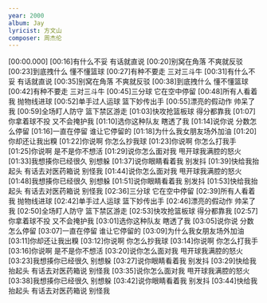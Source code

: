 ```yaml
---
year: 2000
album: Jay
lyricist: 方文山
composer: 周杰伦
---
```

[00:00.000]
[00:16]有什么不妥 有话就直说
[00:20]别窝在角落 不爽就反驳
[00:23]到底拽什么 懂不懂篮球
[00:27]有种不要走 三对三斗牛
[00:31]有什么不妥 有话就直说
[00:35]别窝在角落 不爽就反驳
[00:38]到底拽什么 懂不懂篮球
[00:42]有种不要走 三对三斗牛
[00:45]三分球 它在空中停留
[00:48]所有人看着我 抛物线进球
[00:52]单手过人运球 篮下妙传出手
[00:55]漂亮的假动作 帅呆了我
[00:59]全场盯人防守 篮下禁区游走
[01:03]快攻抢篮板球 得分都靠我
[01:07]你拿着球不投 又不会掩护我
[01:10]选你这种队友 瞎透了我
[01:14]说你说 分数怎么停留
[01:16]一直在停留 谁让它停留的
[01:18]为什么我女朋友场外加油
[01:20]你却还让我出糗
[01:22]你说啊 你怎么抄我球
[01:23]你说啊 你怎么打我手
[01:25]你说啊 是不是你不想活
[01:29]说你怎么面对我 甩开球我满腔的怒火
[01:33]我想揍你已经很久 别想躲
[01:37]说你眼睛看着我 别发抖
[01:39]快给我抬起头 有话去对医药箱说 别怪我
[01:44]说你怎么面对我 甩开球我满腔的怒火
[01:48]我想揍你已经很久 别想躲
[01:51]说你眼睛看着我 别发抖
[01:53]快给我抬起头 有话去对医药箱说 别怪我
[02:36]三分球 它在空中停留
[02:39]所有人看着我 抛物线进球
[02:42]单手过人运球 篮下妙传出手
[02:46]漂亮的假动作 帅呆了我
[02:50]全场盯人防守 篮下禁区游走
[02:53]快攻抢篮板球 得分都靠我
[02:57]你拿着球不投 又不会掩护我
[03:01]选你这种队友 瞎透了我
[03:05]说你说 分数怎么停留
[03:07]一直在停留 谁让它停留的
[03:09]为什么我女朋友场外加油
[03:11]你却还让我出糗
[03:12]你说啊 你怎么抄我球
[03:14]你说啊 你怎么打我手
[03:16]你说啊 是不是你不想活
[03:20]说你怎么面对我 甩开球我满腔的怒火
[03:23]我想揍你已经很久 别想躲
[03:27]说你眼睛看着我 别发抖
[03:29]快给我抬起头 有话去对医药箱说 别怪我
[03:35]说你怎么面对我 甩开球我满腔的怒火
[03:38]我想揍你已经很久 别想躲
[03:42]说你眼睛看着我 别发抖
[03:44]快给我抬起头 有话去对医药箱说 别怪我